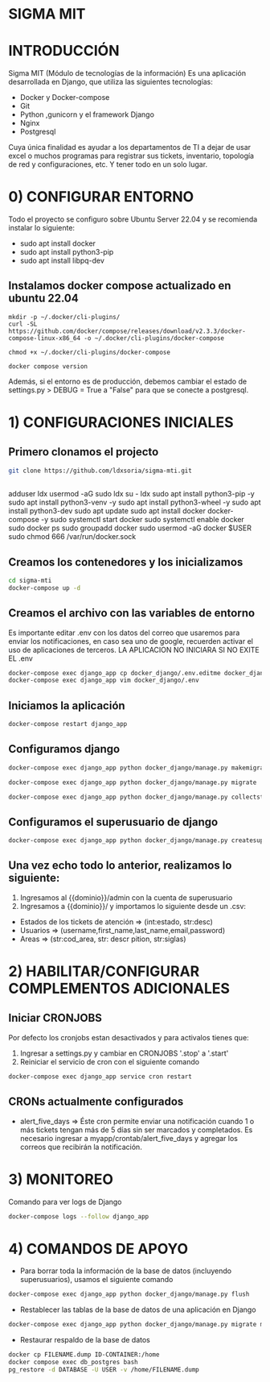 # SIGMA MIT

# INTRODUCCIÓN
Sigma MIT (Módulo de tecnologías de la información)
Es una aplicación desarrollada en Django, que utiliza las siguientes tecnologías:
* Docker y Docker-compose
* Git
* Python ,gunicorn y el framework Django
* Nginx
* Postgresql

Cuya única finalidad es ayudar a los departamentos de TI a dejar de usar excel o muchos programas para registrar sus tickets, inventario, topología de red y configuraciones, etc. Y tener todo en un solo lugar.

# 0) CONFIGURAR ENTORNO
Todo el proyecto se configuro sobre Ubuntu Server 22.04 y se recomienda instalar lo siguiente:
* sudo apt install docker
* sudo apt install python3-pip
* sudo apt install libpq-dev

## Instalamos docker compose actualizado en ubuntu 22.04
```
mkdir -p ~/.docker/cli-plugins/
curl -SL https://github.com/docker/compose/releases/download/v2.3.3/docker-compose-linux-x86_64 -o ~/.docker/cli-plugins/docker-compose
```
```
chmod +x ~/.docker/cli-plugins/docker-compose
```
```
docker compose version
```
Además, si el entorno es de producción, debemos cambiar el estado de settings.py > DEBUG = True a "False" para que se conecte a postgresql.

# 1) CONFIGURACIONES INICIALES

## Primero clonamos el projecto
```bash
git clone https://github.com/ldxsoria/sigma-mti.git
```

##
adduser ldx
usermod -aG sudo ldx
su - ldx
sudo apt install python3-pip -y
sudo apt install python3-venv -y
sudo apt install python3-wheel -y
sudo apt install python3-dev
sudo apt update
sudo apt install docker docker-compose -y
sudo systemctl start docker
sudo systemctl enable docker
sudo docker ps
sudo groupadd docker
sudo usermod -aG docker $USER
sudo chmod 666 /var/run/docker.sock



## Creamos los contenedores y los inicializamos
```bash
cd sigma-mti
docker-compose up -d
```
## Creamos el archivo con las variables de entorno
Es importante editar .env con los datos del correo que usaremos para enviar los notificaciones, en caso sea uno de google, recuerden activar el uso de aplicaciones de terceros.
LA APLICACION NO INICIARA SI NO EXITE EL .env
```bash
docker-compose exec django_app cp docker_django/.env.editme docker_django/.env
docker-compose exec django_app vim docker_django/.env
```

## Iniciamos la aplicación
```bash
docker-compose restart django_app
```

## Configuramos django
```bash
docker-compose exec django_app python docker_django/manage.py makemigrations
```
```bash
docker-compose exec django_app python docker_django/manage.py migrate
```
```bash
docker-compose exec django_app python docker_django/manage.py collectstatic
```
## Configuramos el superusuario de django
```bash
docker-compose exec django_app python docker_django/manage.py createsuperuser
```

## Una vez echo todo lo anterior, realizamos lo siguiente:
1) Ingresamos al {{dominio}}/admin con la cuenta de superusuario
2) Ingresamos a {{dominio}}/ y importamos lo siguiente desde un .csv:
* Estados de los tickets de atención => (int:estado, str:desc)
* Usuarios => (username,first_name,last_name,email,password)
* Areas =>  (str:cod_area, str: descr   pition, str:siglas)

# 2) HABILITAR/CONFIGURAR COMPLEMENTOS ADICIONALES
## Iniciar CRONJOBS
Por defecto los cronjobs estan desactivados y para activalos tienes que:
1) Ingresar a settings.py y cambiar en CRONJOBS '.stop' a '.start'
2) Reiniciar el servicio de cron con el siguiente comando
```bash
docker-compose exec django_app service cron restart
```

## CRONs actualmente configurados
* alert_five_days => Éste cron permite enviar una notificación cuando 1 o más tickets tengan más de 5 días sin ser marcados y completados.
Es necesario ingresar a myapp/crontab/alert_five_days y agregar los correos que recibirán la notificación.

# 3) MONITOREO
Comando para ver logs de Django

```bash
docker-compose logs --follow django_app
```

# 4) COMANDOS DE APOYO
* Para borrar toda la información de la base de datos (incluyendo superusuarios), usamos el siguiente comando
```bash
docker-compose exec django_app python docker_django/manage.py flush
```

* Restablecer las tablas de la base de datos de una aplicación en Django
```bash
docker-compose exec django_app python docker_django/manage.py migrate myapp zero
```

* Restaurar respaldo de la base de datos
```bash
docker cp FILENAME.dump ID-CONTAINER:/home
docker compose exec db_postgres bash
pg_restore -d DATABASE -U USER -v /home/FILENAME.dump
```